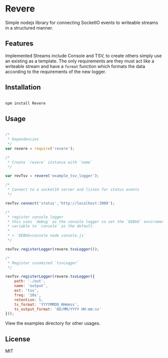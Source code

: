 # Revere

Simple nodejs library for connecting SocketIO events to writeable streams in a
structured manner.

## Features

Implemented Streams include Console and TSV, to create others simply use an
existing as a template. The only requirements are they must act like a writeable
stream and have a  `format` function which formats the data according to the
requirements of the new logger.

## Installation

```bash

npm install Revere
```

## Usage

```js

/*
 * Dependencies 
 */
var revere = require('revere');

/*
 * Create `revere` instance with `name`
 */

var revTsv = revere('example_tsv_logger');

/*
 * Connect to a socketIO server and listen for status events
 */

revTsv.connect('status','http://localhost:3000');

/*
 * register console logger
 * this uses `debug` as the console logger so set the `DEBUG` enviroment
 * variable to `console` as the default.
 *
 * > `DEBUG=console node console.js`
 */

revTsv.registerLogger(revere.tsvLogger());

/*
 * Register cusomized `tsvLogger`
 */

revTsv.registerLogger(revere.tsvLogger({
    path: './out',
    name: 'output',
    ext: 'tsv',
    freq: '10s',
    retention: 5,
    ts_format: 'YYYYMMDD_HHmmss',
    ts_output_format: 'DD/MM/YYYY HH:mm:ss'
}));

```

View the examples directory for other usages.

## License

MIT
